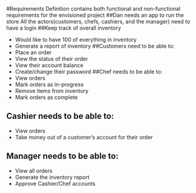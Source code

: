 #Requirements Definition
contains both functional and non-functional requirements for the envisioned project
##Dan needs an app to run the store
All the actors(customers, chefs, cashiers, and the manager) need to have a login
##Keep track of overall inventory
- Would like to have 100 of everything in inventory
- Generate a report of inventory
##Customers need to be able to:
- Place an order
- View the status of their order
- View their account balance
- Create/change their password
##Chef needs to be able to:
- View orders
- Mark orders as in-progress
- Remove items from inventory
- Mark orders as complete
## Cashier needs to be able to:
- View orders
- Take money out of a customer’s account for their order
## Manager needs to be able to:
- View all orders
- Generate the inventory report
- Approve Cashier/Chef accounts
